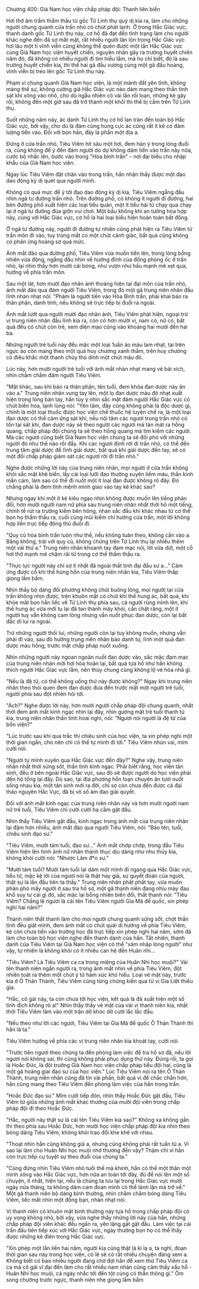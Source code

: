 




Chương 400: Già Nam học viện chấp pháp đội: Thanh liên biến


Hơi thở âm trầm thẩm thấu từ gốc Tử Linh thụ quỷ dị kia ra, làm cho những người chung quanh cửa trấn nhỏ có chút phát lạnh. Ở trong Hắc Giác vực, thanh danh gốc Tử Linh thụ này, cơ hồ đã đạt đến tình trạng làm cho người khác nghe đến đã sợ mất mật, rất nhiều người lăn lộn trong Hắc Giác vực hơi lâu một tí vĩnh viễn cũng không thể quên được một lần Hắc Giác vực cùng Già Nam học viện huyết chiến, nguyên nhân gây ra trường huyết chiến năm đó, đã không có nhiều người đi tìm hiểu lắm, mà họ chỉ biết, đó là sau trường huyết chiến kia, thi thể hai gã đấu vương cùng một gã đấu hoàng, vĩnh viễn bị treo lên gốc Tử Linh thụ này.

Phạm vi chung quanh Già Nam học viện, là một mảnh đất yên tĩnh, không màng thế sự, không cường giả Hắc Giác vực nào dám mang theo thần tình sát khí xông vào nhỏ, cho dù ngẫu nhiên có vài lần rối loạn, những kẻ gây rối, không đến một giờ sau đã trở thành một khối thi thể bị cắm trên Tử Linh thụ.

Suốt những năm này, ác danh Tử Linh thụ cơ hồ lan tràn đến toàn bộ Hắc Giác vực, bởi vậy, cho dù là đám cùng hung cực ác cũng rất ít kẻ có đảm lượng tiến vào. Đối với bọn hắn, đây là phần một địa a.

Đứng ở cửa trấn nhỏ, Tiêu Viêm hít sâu một hơi, đem hàn ý trong lòng đuổi ra, cũng không để ý đến đám người do dự không dám tiến vào trấn này nữa, cước bộ nhấc lên, bước vào trong "Hòa bình trấn" – nơi đại biểu cho nhập khẩu của Già Nam học viện.

Ngay lúc Tiêu Viêm đặt chân vào trong trấn, hắn nhận thấy được một đạo dao động kỳ dị quét qua người mình.

Không có quá mực để ý tới đạo dao động kỳ dị kia, Tiêu Viêm ngẩng đầu nhìn ngã tư đường trấn nhỏ. Trên đường phố, có không ít người đi đường, hai bên đường phố xuất hiện các loại tiểu quán, một ít tiểu hài tử chạy qua chạy lại ở ngã tư đường đùa giỡn vui chơi. Một bầu không khí an tường hòa hợp này, cùng với Hắc Giác vực, cơ hồ là hai loại biểu hiện hoàn toàn bất đồng.

Ở ngã tư đường này, người đi đường tự nhiên cũng phát hiện ra Tiêu Viêm từ trấn môn đi vào, tuy trong mắt có một chút cảnh giác, bất quá cũng không có phản ứng hoảng sợ quá mức.

Ánh mắt đảo qua đường phố, Tiêu Viêm vừa muốn tiến lên, trong lòng bỗng nhiên vừa động, ngẩng đầu nhìn về hướng đỉnh của đống phòng ốc ở trấn nhỏ, lại nhìn thấy hơn mười cái bóng, như vượn như hầu mạnh mẽ xẹt qua, hướng về phía trấn môn.

Sau một lát, hơn mười đạo nhân ảnh thoáng hiện tại đại môn của trấn nhỏ, ánh mắt đảo qua đám người Tiêu Viêm, trong đó một gã trung niên nhân đầu lĩnh nhàn nhạt nói: "Phàm là người tiến vào Hòa Bình trấn, phải khai báo ra thân phận, danh tính, nếu không sẽ trực tiếp bị đuổi ra ngoài.

Ánh mắt lướt qua người mười đạo nhân ảnh, Tiêu Viêm phát hiện, ngoại trừ vị trung niên nhân đầu lĩnh kia ra, còn có hơn mười vị, nam có, nữ có, bất quá đều có chút còn trẻ, xem diện mạo cũng vào khoảng hai mươi đến hai ba.

Những người trẻ tuổi này đều mặc một loại 1uần áo màu lam nhạt, tại trên ngực áo còn mang theo một quả huy chương xanh thẳm, trên huy chương có điêu khắc một thanh chủy thủ dính một chút máu đỏ.

Lúc này, hơn mười người trẻ tuổi với ánh mắt nhàn nhạt mang vẻ bài xích, nhìn chằm chằm đám người Tiêu Viêm.

"Mặt khác, sau khi báo ra thân phận, tên tuổi, đem khỏa đan dược này ăn vào a." Trung niên nhân vung tay lên, một lọ đan dược màu đỏ nhạt xuất hiện trong lòng bàn tay, hắn tùy ý nhìn sắc mặt đám người Hắc Giác vực có chút biến hóa, lạnh lùng nói: "Yên tâm, đây cũng không phải là độc dược gì, chính là một loại thuốc được học viện chế thuốc hệ luyện chế ra, là một loại đan dược có thể cảm ứng sát khí, nếu nội tâm các ngươi trong trấn nhỏ có tồn tại sát khí, đan dược này sẽ theo người các ngươi mà tản mát ra hồng quang, chấp pháp đội chúng ta sẽ theo hồng quang mà tìm kiếm các ngươi. Mà các ngươi cũng biết Già Nam học viện chúng ta sẽ đối phó với những người đó như thế nào rồi đấy. Khi các ngươi định rời đi trấn nhỏ, có thể đến trung tâm giải dược để lĩnh giải dược, bất quá khi giải dược đến tay, sẽ có một đồi chấp pháp giám sát các ngươi rời đi trấn nhỏ."

Nghe được những lời này của trung niên nhân, mọi người ở cửa trấn không khỏi sắc mặt khẽ biến, lấy cái loại lưỡi đao thường xuyên liếm máu, thần kinh mẫn cảm, làm sao có thể đi nuốt một ít loại đan được không rõ đây. Đó chẳng phải là đem tính mệnh mình giao vào tay kẻ khác sao?

Nhưng ngay khi một ít kẻ kiêu ngạo nhịn không được muốn lên tiếng phản đối, hơn mười người nam nữ phía sau trung niên nhân nhất thời hô một tiếng, chỉnh tề rút ra trường kiếm bên hông, nhan sắc đấu khí khác nhau từ cơ thể bọn họ thẩm thấu ra, cuối cùng mũi kiếm chỉ hướng cửa trấn, một lời không hợp liền trực tiếp động thủ đuổi đi.

"Quy củ hòa bình trấn luôn như thế, nếu không tuân theo, không cần vào a. Bằng không, trái với quy củ, không chừng trên Tử Linh thụ lại nhiều thêm một vài thứ a." Trung niên nhân khoanh tay đạm mạc nói, lời vừa dứt, một cỗ hơi thở mạnh mẽ chậm rãi từ trong cơ thể thẩm thấu ra.

"Thực lực người này chỉ sợ ít nhất đã ngoài thất tinh đại đấu sư a…" Cảm ứng được cổ khí thế hùng hồn của trung niên nhân kia, Tiêu Viêm thấp giọng lẩm bẩm.

Nhìn thấy bộ dáng đối phương không chút buông lỏng, mọi người tại cửa trấn không nhịn được, trên khuôn mặt có chút khí thế hung ác, bất quá, khi khóe mắt bọn hắn liếc về Tử Linh thụ phía sau, cả người rùng mình lên, khí thế hung ác vừa mới tụ lại đã tan thành mây khói, cắn chặt răng, một ít người tuy vẫn không cam lòng nhưng vẫn nuốt phục đan dược, còn lại bất đắc dĩ lui ra ngoài.

Trừ những người thối lui, những người còn lại tuy không muốn, nhưng vẫn phải đi vào, sau đó hướng trung niên nhân báo danh tự, lĩnh một quả đan dược màu hồng, trước mặt chấp pháp nuốt xuống.

Nhìn những người này ngoan ngoãn nuốt đan dược vào, sắc mặc đạm mạc của trung niên nhân mới hơi hòa hoãn lại, bất quá tựa hồ như hắn không thích người Hắc Giác vực lắm, nên thủy chung cũng không lộ vẻ hòa nhã gì.

"Nếu là đệ tử, có thể không uống thứ này được không?" Ngay khi trung niên nhân theo thói quen đem đan dược đưa đến trước mặt một người trẻ tuổi, người phía sau đột nhiên hỏi tới.

"Ách?" Nghe được lời này, hơn mười người chấp pháp đội chung quanh, nhất thời đem ánh mắt kinh ngạc nhìn lại đây, nhìn gương mặt trẻ tuổi thanh tú kia, trung niên nhân thần tình hoài nghi, nói: "Ngươi nói người là đệ tử của bổn viện?"

"Lúc trước sau khi qua trắc thí chiêu sinh của học viện, ta xin phép nghỉ một thời gian ngắn, cho nên chỉ có thể tự mình đi tới." Tiêu Viêm nhún vai, mỉm cười nói.

"Ngươi tự mình xuyên qua Hắc Giác vực đến đây?" Nghe vậy, trung niên nhân nhất thời sửng sốt, thần tình kinh ngạc. Phải biết rằng, học viên tân sinh, đều ở bên ngoài Hắc Giác vực, sau đó sẽ được người do học viện phái đến hộ tống lại đây. Dù sao, tại địa phương hỗn loạn chuyên ăn tươi nuốt sống nhau kia, một tân sinh mới ra đời, chỉ sợ còn chưa đến được cả đại thảo nguyên Hắc Vực, đã bị vô số ám đao giải quyết.

Đối với ánh mắt kinh ngạc của trung niên nhân này và hơn mười người nam nữ trẻ tuổi, Tiêu Viêm chỉ cười cười hạ cằm gật đầu.

Nhìn thấy Tiêu Viêm gật đầu, kinh ngạc trong ánh mắt của trung niên nhân lại đậm hơn nhiều, ánh mắt đảo qua người Tiêu Viêm, nói: "Báo tên, tuổi, chiêu sinh đạo sư."

"Tiêu Viêm, mười tám tuổi, đạo sư…" Ánh mắt chớp chớp, trong đầu Tiêu Viêm hiện lên hình ảnh nữ nhân thành thục dịu dàng như nhu thủy kia, không khỏi cười nói: "Nhược Lâm đ*o sư."

"Mười tám tuổi? Mười tám tuổi lại dám một mình đi ngang qua Hắc Giác vực, tiểu tử, mặc kệ lời của ngươi nói là thật hay giả, sự quyết đoán của ngươi, thật sự là lần đầu tiên ta thấy." Trung niên nhân phất phất tay, vừa muốn phân phó mấy người ở sau tra hồ sơ, một gã thanh niên đang nhíu mày đau khổ suy tư cái gì đó, sắc mặc lại bỗng nhiên biến đổi, thất thanh nói: "Tiêu Viêm? Chẳng lẽ ngươi là cái tên Tiêu Viêm người Gia Mã đế quốc, xin phép nghỉ hai năm?"

Thanh niên thất thanh làm cho mọi người chung quanh sửng sốt, chợt thần tình đều giật mình, đem ánh mắt có chút quái dị hướng về phía Tiêu Viêm, kẻ còn chưa tiến vào trường học đã trực tiếp xin phép nghỉ hai năm, sớm đã làm cho toàn bộ học viện nghe đến thanh danh của hắn. Tất nhiên, thanh danh của Tiêu Viêm tại Già Nam học viện có thể "xâm nhập lòng người" như vậy, tự nhiên là không khỏi có ít nhiều can hệ đến Huân nhi…

"Tiêu Viêm? Là Tiêu Viêm ca ca trong miệng của Huân Nhi học muội?" Vài tên thanh niên ngẩn người ra, trong ánh mắt nhìn về phía Tiêu Viêm, đột nhiên toát ra thêm một chút ý tứ hàm xúc khó hiểu. Loại vẻ mặt này, trước kia ở Ô Thản Thành, Tiêu Viêm cũng từng chứng kiến qua từ vị Gia Liệt thiếu gia.

"Hắc, cô gái này, ta còn chưa tới học viện, kết quả là đã xuất hiện một số tình địch không rõ a!" Nhìn thấy thấy vẻ mặt của vài vị thanh niên kia, nhất thời Tiêu Viêm lâm vào một trận dở khóc dở cười lắc lắc đầu.

"Nếu theo như lời các ngươi, Tiêu Viêm tại Gia Mã đế quốc Ô Thản Thành thì hẳn là ta."

Tiêu Viêm hướng về phía các vị trung niên nhân kia khoát tay, cười nói.

"Trước tiên ngươi theo chúng ta đến phòng làm việc để tra hồ sơ đã, nếu lời ngươi nói không sai, thì cũng không phải phục dụng thứ này. Đúng rồi, ta gọi là Hoắc Đức, là đội trưởng Già Nam học viện chấp pháp tiểu đội hai, cũng là một gã hoàng giai đạo sư của học viện." Lúc Tiêu Viêm nói ra tên Ô Thản Thành, trung niên nhân cũng đã tin vài phần, bất quá vì để chắc chắn hơn, hắn cũng mang theo Tiêu Viêm đến phòng làm việc của hắn trong trấn.

"Hoắc Đức đạo sư." Mỉm cười tiếp đón, nhìn thấy Hoắc Đức gật đầu, Tiêu Viêm từ giữa những ánh mắt khác thường của mười đội viên trong chấp pháp đội đi theo Hoắc Đức.

"Hắc, người này thật sự là cái tên Tiêu Viêm kia sao?" Không xa không gần thì theo phía sau Hoắc Đức, hơn mười học viện chấp pháp đội kia nhìn theo bóng dáng Tiêu Viêm, không khỏi trao đổi khe khẽ với nhau.

"Thoạt nhìn hẳn cũng không giả a, nhưng cũng không phải rất tuấn tú a. Vì sao lại làm cho Huân Nhi học muội nhớ thương đến vậy? Thậm chí vì hắn còn trực tiếp cự tuyệt sự theo đuổi của chúng ta."

"Cũng đừng nhìn Tiêu Viêm nhỏ tuổi thế mà khinh, hắn có thể một thân một mình xông vào Hắc Giác vực, hơn nữa an toàn tới đây, đủ để nói lên một số chuyện, ít nhất, hiện tại, nếu là chúng ta lưu lại trong Hắc Giác vực mười ngày nửa tháng, ta không dám cam đoan mình có thể lành lặn mà trở về." Một gã thanh niên bộ dáng bình thường, nhìn chằm chằm bóng dáng Tiêu Viêm, liếc mắt nhìn một đồng bạn, nhàn nhạt nói.

Vị thanh niên có khuôn mặt bình thường này tựa hồ trong chấp pháp đội có uy vọng không nhỏ, bởi vậy, vừa nghe thấy những lời này của hắn, những chấp pháp đội viên khác đều ngẩn ra, yên lặng gật gật đầu. Làm việc tại cái trấn đấu tiên tiếp xúc với Hắc Giác vực, ngày thường bọn họ có thể thấy được những kẻ điên trong Hắc Giác vực.

"Xin phép một lần liền hai năm, người kia cũng thật là kì lạ a, ta nghĩ, đoạn thời gian sau này trong học viện, có lẽ sẽ có rất nhiều chuyện đáng xem a. Không biết có bao nhiêu người đang chờ đợi hắn để xem thử Tiêu Viêm ca ca mà cô gái vĩ đại đến làm cho rất nhiều nam nhân cũng cảm thấy xấu hổ - Huân Nhi học muội, cả ngày nhắc tới đến tột cùng có thần thông gì." Ôm song chưởng trước ngực, thanh niên nhẹ giọng lẩm bẩm





